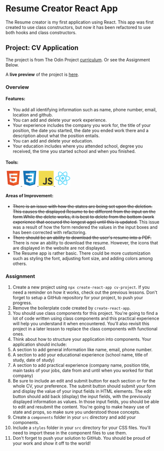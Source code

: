 # Resume Creator React App

The Resume creator is my first application using React. This app was first created to use class constructors, but now it has been refactored to use both hooks and class constructors.

## Project: CV Application

The project is from The Odin Project [curriculum](https://www.theodinproject.com/lessons/node-path-javascript-cv-application). Or see the Assignment Below.

A **live preview** of the project is [here](https://lucasstinson.github.io/resume-creator/).

### Overview

#### **Features:**

- You add all identifying information such as name, phone number, email, location and github.
- You can add and delete your work experience.
- Your experience includes the company you work for, the title of your position, the date you started, the date you ended work there and a description about what the position entails.
- You can add and delete your education.
- Your education includes where you attended school, degree you received, the time you started school and when you finished.

#### **Tools:**

<p align="left"> 
<a href="https://developer.mozilla.org/en-US/docs/Web/HTML" target="_blank"> <img src="https://raw.githubusercontent.com/devicons/devicon/master/icons/html5/html5-original.svg" alt="html5" width="50" height="50"/> </a> 
<a href="https://developer.mozilla.org/en-US/docs/Web/CSS" target="_blank"> <img src="https://raw.githubusercontent.com/devicons/devicon/master/icons/css3/css3-original.svg" alt="css3" width="50" height="50"/> </a>
<a href="https://developer.mozilla.org/en-US/docs/Web/JavaScript" target="_blank"> <img src="https://raw.githubusercontent.com/devicons/devicon/master/icons/javascript/javascript-original.svg" alt="javascript" width="50" height="50"/> </a>
<a href="https://reactjs.org/" target="_blank"> <img src="https://raw.githubusercontent.com/devicons/devicon/master/icons/react/react-original.svg" alt="react" width="50" height="50"/> </a>
</p>

#### **Areas of Improvement:**

- ~~There is an issue with how the states are being set upon the deletion. This causes the displayed Resume to be different from the input on the form.While the delete works, it is best to delete from the bottom (work experience that occured the longest ago) until this is updated.~~ This issue was a result of how the form rendered the values in the input boxes and has been corrected with refactoring.
- ~~There should be an ability to download the user's resume into a PDF.~~ There is now an ability to download the resume. However, the icons that are displayed in the website are not displayed.
- The Resume app is rather basic. There could be more customization such as styling the font, adjusting font size, and adding colors among others.

### Assignment

<div class="lesson-content__panel" markdown="1">

1. Create a new project using `npx create-react-app cv-project`. If you need a reminder on how it works, check out the previous lessons. Don't forget to setup a GitHub repository for your project, to push your progress.
1. Remove the boilerplate code created by `create-react-app`.
1. You should use class components for this project. You're going to find a lot of code written using class components and this practical experience will help you understand it when encountered. You'll also revisit this project in a later lesson to replace the class components with functional ones.
1. Think about how to structure your application into components. Your application should include:
1. A section to add general information like name, email, phone number.
1. A section to add your educational experience (school name, title of study, date of study)
1. A section to add practical experience (company name, position title, main tasks of your jobs, date from and until when you worked for that company)
1. Be sure to include an edit and submit button for each section or for the whole CV, your preference. The submit button should submit your form and display the value of your input fields in HTML elements. The edit button should add back (display) the input fields, with the previously displayed information as values. In those input fields, you should be able to edit and resubmit the content. You're going to make heavy use of state and props, so make sure you understood those concepts.
1. Create a `components` folder in your `src` directory and add your components.
1. Include a `styles` folder in your `src` directory for your CSS files. You'll need to import these in the component files to use them.
1. Don't forget to push your solution to GitHub. You should be proud of your work and show it off to the world!

</div>
